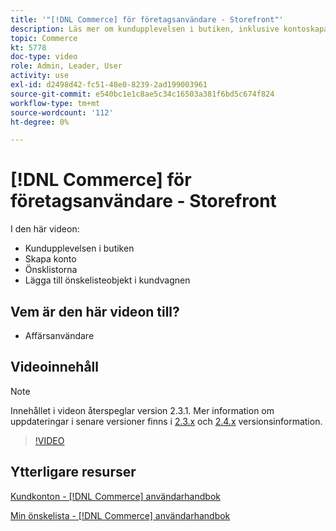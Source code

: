 ```yaml
---
title: '"[!DNL Commerce] för företagsanvändare - Storefront"'
description: Läs mer om kundupplevelsen i butiken, inklusive kontoskapande, önskelistor och tillägg av önskelisteobjekt i kundvagnen
topic: Commerce
kt: 5778
doc-type: video
role: Admin, Leader, User
activity: use
exl-id: d2498d42-fc51-48e0-8239-2ad199003961
source-git-commit: e540bc1e1c8ae5c34c16503a381f6bd5c674f824
workflow-type: tm+mt
source-wordcount: '112'
ht-degree: 0%

---
```


# [!DNL Commerce] för företagsanvändare - Storefront

I den här videon:

- Kundupplevelsen i butiken
- Skapa konto
- Önsklistorna
- Lägga till önskelisteobjekt i kundvagnen

## Vem är den här videon till?

- Affärsanvändare

## Videoinnehåll

>[!NOTE]
>
>Innehållet i videon återspeglar version 2.3.1. Mer information om uppdateringar i senare versioner finns i [ 2.3.x](https://devdocs.magento.com/guides/v2.3/release-notes/bk-release-notes.html) och [2.4.x](https://devdocs.magento.com/guides/v2.4/release-notes/bk-release-notes.html) versionsinformation.

>[!VIDEO](https://video.tv.adobe.com/v/36188?quality=12&learn=on)

## Ytterligare resurser

[Kundkonton - [!DNL Commerce] användarhandbok](https://docs.magento.com/user-guide/customers/customer-account.html)

[Min önskelista - [!DNL Commerce] användarhandbok](https://docs.magento.com/user-guide/customers/account-dashboard-my-wish-list.html)
